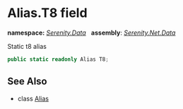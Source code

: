 # Alias.T8 field
**namespace:** *[Serenity.Data](../../README.md#serenity.data-namespace)*   **assembly**: *[Serenity.Net.Data](../../README.md)*

Static t8 alias

```csharp
public static readonly Alias T8;
```

## See Also

* class [Alias](../Alias.md)